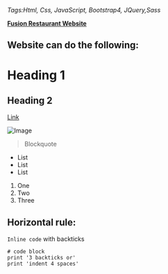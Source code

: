 *Tags:Html, Css, JavaScript, Bootstrap4, JQuery,Sass*

[**Fusion Restaurant Website**]()

**Website can do the following:**
- 

# Heading 1

## Heading 2

[Link](http://a.com)

![Image](http://url/a.png)

> Blockquote

* List
* List
* List

1. One
2. Two
3. Three

Horizontal rule:
---

`Inline code` with backticks

```
# code block
print '3 backticks or'
print 'indent 4 spaces'
```